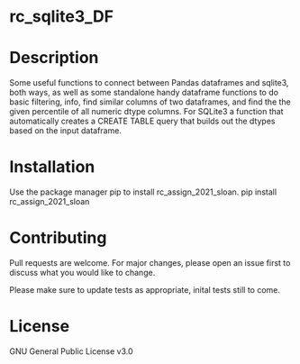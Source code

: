 # rc_sqlite3_DF

# Description
Some useful functions to connect between Pandas dataframes and sqlite3, both ways, as well as some standalone handy dataframe functions to do basic filtering, info, find similar columns of two dataframes, and find the the given percentile of all numeric dtype columns. For SQLite3 a function that automatically creates a CREATE TABLE query that builds out the dtypes based on the input dataframe.

# Installation
Use the package manager pip to install rc_assign_2021_sloan.
pip install rc_assign_2021_sloan

# Contributing
Pull requests are welcome. For major changes, please open an issue first to discuss what you would like to change.

Please make sure to update tests as appropriate, inital tests still to come.

# License
GNU General Public License v3.0


